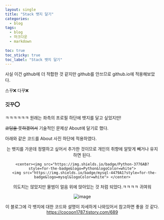 ```yaml
---
layout: single
title: "Stack 뱃지 달기"
categories: 
  - blog
tags:
  - blog
  - 마크다운
  - markdown
 
toc: true
toc_sticky: true
toc_label: "Stack 뱃지 달기"
---
```


사실 이건 github에 더 적합한 것 같지만 github를 안쓰므로 github.io에 적용해보았다.

스꾸❌ 다꾸❌

### 깃꾸⭕

ㅋㅋㅋㅋㅋㅋ
원래는 좌측의 프로필 하단에 뱃지를 달고 싶었지만!
  
~~코딩을 못하겠어서~~ 기술적인 문제상 About에 달기로 했다.

아래와 같은 코드를 About 사진 하단에 적용하였다.

<center>는 뱃지를 가운데 정렬하고 싶어서 추가한 것이므로 개인의 취향에 알맞게 빼거나 유지하면 된다.
  
```
<center><img src="https://img.shields.io/badge/Python-3776AB?style=for-the-badge&logo=Python&logoColor=white">
  <img src="https://img.shields.io/badge/mysql-4479A1?style=for-the-badge&logo=mysql&logoColor=white"> </center>
```

의도치는 않았지만 물범이 얼음 위에 앉아있는 것 처럼 되었다.ㅋㅋㅋㅋ
귀여워
  
![image](https://user-images.githubusercontent.com/108711033/178120722-ae79133e-db67-4e4f-b915-3afe6aa15a5a.png)



이 블로그에 각 뱃지에 대한 코드와 설명이 자세하게 나와있어서 참고하면 좋을 것 같다.  
<https://cocoon1787.tistory.com/689>

